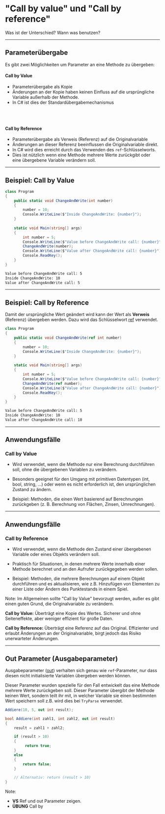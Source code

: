 # "Call by value" und "Call by reference"

Was ist der Unterschied? Wann was benutzen?

---

<!-- .slide: class="left" -->
## Parameterübergabe

Es gibt zwei Möglichkeiten um Parameter an eine Methode zu übergeben:

#### Call by Value
* Parameterübergabe als Kopie
* Änderungen an der Kopie haben keinen Einfluss auf die ursprüngliche Variable außerhalb der Methode.
* In C# ist dies der Standardübergabemechanismus
<br>
<br>

#### Call by Reference
* Parameterübergabe als Verweis (Referenz) auf die Originalvariable
* Änderungen an dieser Referenz beeinflussen die Originalvariable direkt.
* In C# wird dies erreicht durch das Verwenden des `ref`-Schlüsselworts.
* Dies ist nützlich wenn eine Methode mehrere Werte zurückgibt oder eine übergebene Variable verändern soll.


---

<!-- .slide: class="left" -->
## Beispiel: Call by Value

```csharp []
class Program
{
    public static void ChangeAndWrite(int number)
    {
        number = 10;
        Console.WriteLine($"Inside ChangeAndWrite: {number}");
    }
    
    static void Main(string[] args)
    {
        int number = 5;
        Console.WriteLine($"Value before ChangeAndWrite call: {number}");
        ChangeAndWrite(number);
        Console.WriteLine($"Value after ChangeAndWrite call: {number}");
        Console.ReadKey();
    }
}
```

```bash
Value before ChangeAndWrite call: 5
Inside ChangeAndWrite: 10
Value after ChangeAndWrite call: 5
```

---

<!-- .slide: class="left" -->
## Beispiel: Call by Reference

Damit der ursprüngliche Wert geändert wird kann der Wert als **Verweis** (Referenz) übergeben
werden. Dazu wird das Schlüsselwort [ref](https://docs.microsoft.com/de-de/dotnet/csharp/language-reference/keywords/ref) verwendet.

```csharp []
class Program
{
    public static void ChangeAndWrite(ref int number)
    {
        number = 10;
        Console.WriteLine($"Inside ChangeAndWrite: {number}");
    }
    
    static void Main(string[] args)
    {
        int number = 5;
        Console.WriteLine($"Value before ChangeAndWrite call: {number}");
        ChangeAndWrite(ref number);
        Console.WriteLine($"Value after ChangeAndWrite call: {number}");
        Console.ReadKey();
    }
}
```

```bash
Value before ChangeAndWrite call: 5
Inside ChangeAndWrite: 10
Value after ChangeAndWrite call: 10

```

---

<!-- .slide: class="left" -->
## Anwendungsfälle

### Call by Value

* Wird verwendet, wenn die Methode nur eine Berechnung durchführen soll, ohne die übergebenen Variablen zu verändern.

* Besonders geeignet für den Umgang mit primitiven Datentypen (int, bool, string, ...) oder wenn es nicht erforderlich ist, den ursprünglichen Zustand zu ändern.

* Beispiel: Methoden, die einen Wert basierend auf Berechnungen zurückgeben (z. B. Berechnung von Flächen, Zinsen, Umrechnungen).

---

<!-- .slide: class="left" -->
## Anwendungsfälle

### Call by Reference

* Wird verwendet, wenn die Methode den Zustand einer übergebenen Variable oder eines Objekts verändern soll.

* Praktisch für Situationen, in denen mehrere Werte innerhalb einer Methode berechnet und an den Aufrufer zurückgegeben werden sollen.

* Beispiel: Methoden, die mehrere Berechnungen auf einem Objekt durchführen und es aktualisieren, wie z.B. Hinzufügen von Elementen zu einer Liste oder Ändern des Punktestands in einem Spiel.

Note: Im Allgemeinen sollte "Call by Value" bevorzugt werden, außer es gibt einen guten Grund, die Originalvariable zu verändern.

**Call by Value:** Überträgt eine Kopie des Wertes. Sicherer und ohne Seiteneffekte, aber weniger effizient für große Daten.

**Call by Reference:** Überträgt eine Referenz auf das Original. Effizienter und erlaubt Änderungen an der Originalvariable, birgt jedoch das Risiko unerwarteter Änderungen.

---

<!-- .slide: class="left" -->
## Out Parameter (Ausgabeparameter)

Ausgabeparameter ([out](https://docs.microsoft.com/de-de/dotnet/csharp/language-reference/keywords/out-parameter-modifier)) verhalten sich genau wie `ref`-Parameter, nur dass diesen nicht initialisierte Variablen übergeben werden können.

Dieser Parameter wurden spezielle für den Fall entwickelt das eine Methode mehrere Werte zurückgeben soll. Dieser Parameter übergibt der
Methode keinen Wert, sondern teilt ihr mit, in welcher Variable sie einen bestimmten Wert speichern soll z.B. wird dies bei `TryParse` verwendet.

```csharp []
Addiere(10, 5, out int result);

bool Addiere(int zahl1, int zahl2, out int result) 
{
    result = zahl1 + zahl2;

    if (result > 10)
    {
         return true;
    } 
    else 
    {
        return false;
    }

    // Alternativ: return (result > 10)
}
```

Note: 
* **VS** Ref und out Parameter zeigen.
* **ÜBUNG** Call by